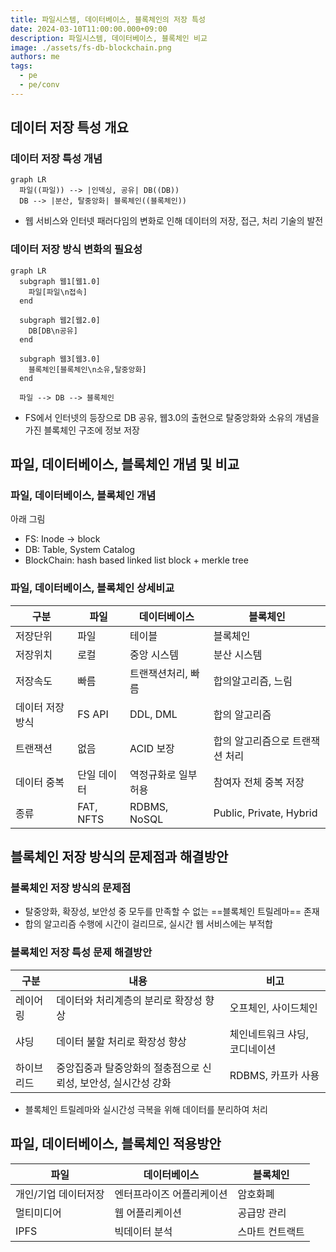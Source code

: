```yaml
---
title: 파일시스템, 데이터베이스, 블록체인의 저장 특성
date: 2024-03-10T11:00:00.000+09:00
description: 파일시스템, 데이터베이스, 블록체인 비교
image: ./assets/fs-db-blockchain.png
authors: me
tags:
  - pe
  - pe/conv
---
```


## 데이터 저장 특성 개요

### 데이터 저장 특성 개념

```mermaid
graph LR
  파일((파일)) --> |인덱싱, 공유| DB((DB))
  DB --> |분산, 탈중앙화| 블록체인((블록체인))
```

- 웹 서비스와 인터넷 패러다임의 변화로 인해 데이터의 저장, 접근, 처리 기술의 발전

### 데이터 저장 방식 변화의 필요성

```mermaid
graph LR
  subgraph 웹1[웹1.0]
    파일[파일\n접속]
  end

  subgraph 웹2[웹2.0]
    DB[DB\n공유]
  end

  subgraph 웹3[웹3.0]
    블록체인[블록체인\n소유,탈중앙화]
  end

  파일 --> DB --> 블록체인
```

- FS에서 인터넷의 등장으로 DB 공유, 웹3.0의 출현으로 탈중앙화와 소유의 개념을 가진 블록체인 구조에 정보 저장

## 파일, 데이터베이스, 블록체인 개념 및 비교

### 파일, 데이터베이스, 블록체인 개념

아래 그림

- FS: Inode -> block
- DB: Table, System Catalog
- BlockChain: hash based linked list block + merkle tree

### 파일, 데이터베이스, 블록체인 상세비교

| 구분 | 파일 | 데이터베이스 | 블록체인 |
| --- | --- | --- | --- |
| 저장단위 | 파일 | 테이블 | 블록체인 |
| 저장위치 | 로컬 | 중앙 시스템 | 분산 시스템 |
| 저장속도 | 빠름 | 트랜잭션처리, 빠름 | 합의알고리즘, 느림 |
| 데이터 저장 방식 | FS API | DDL, DML | 합의 알고리즘 |
| 트랜잭션 | 없음 | ACID 보장  | 합의 알고리즘으로 트랜잭션 처리 |
| 데이터 중복 | 단일 데이터 | 역정규화로 일부 허용 | 참여자 전체 중복 저장 |
| 종류 | FAT, NFTS | RDBMS, NoSQL    | Public, Private, Hybrid |

## 블록체인 저장 방식의 문제점과 해결방안

### 블록체인 저장 방식의 문제점

- 탈중앙화, 확장성, 보안성 중 모두를 만족할 수 없는 ==블록체인 트릴레마== 존재
- 합의 알고리즘 수행에 시간이 걸리므로, 실시간 웹 서비스에는 부적합

### 블록체인 저장 특성 문제 해결방안

| 구분 | 내용 | 비고 |
| --- | --- | --- |
| 레이어링 | 데이터와 처리계층의 분리로 확장성 향상 | 오프체인, 사이드체인 |
| 샤딩 | 데이터 불할 처리로 확장성 향상 | 체인네트워크 샤딩, 코디네이션 |
| 하이브리드 | 중앙집중과 탈중앙화의 절충점으로 신뢰성, 보안성, 실시간성 강화 | RDBMS, 카프카 사용 |

- 블록체인 트릴레마와 실시간성 극복을 위해 데이터를 분리하여 처리

## 파일, 데이터베이스, 블록체인 적용방안

| 파일  | 데이터베이스    | 블록체인   |
| -------------------- | ------------------------- | --------------- |
| 개인/기업 데이터저장 | 엔터프라이즈 어플리케이션 | 암호화폐   |
| 멀티미디어 | 웹 어플리케이션 | 공급망 관리|
| IPFS  | 빅데이터 분석   | 스마트 컨트랙트 |
